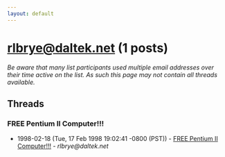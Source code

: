 ```yaml
---
layout: default
---
```


# rlbrye@daltek.net (1 posts)

_Be aware that many list participants used multiple email addresses over their time active on the list. As such this page may not contain all threads available._

## Threads

### FREE Pentium II Computer!!!
+ 1998-02-18 (Tue, 17 Feb 1998 19:02:41 -0800 (PST)) - [FREE Pentium II Computer!!!](/archive/1998/02/134f9f499553919e4cbac1b1e620848480516ffc51e1f6355f2834c07f7713a8) - _rlbrye@daltek.net_

